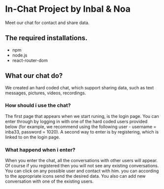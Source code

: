 # In-Chat Project by Inbal & Noa
Meet our chat for contact and share data.
## The required installations. 
* npm
* node.js
* react-router-dom
## What our chat do?
We created an hard coded chat, which support sharing data, such as text messages, pictures, videos, recordings.
### How should i use the chat?
The first page that appears when we start runing, is the login page. You can enter through
by logging in with one of the hard coded users provided below
(for example, we recommend using the following user - username = inba33, password = 1020).
A second way to enter is by registering, which is linked to on the login page.
### What happend when i enter?
When you enter the chat, all the conversations with other users will appear.
Of course if you registered then you will not see any existing conversations.
You can click on any possible user and contact with him. you can according to the appropriate icons send the desired data.
You also can add new conversation with one of the existing users. 
